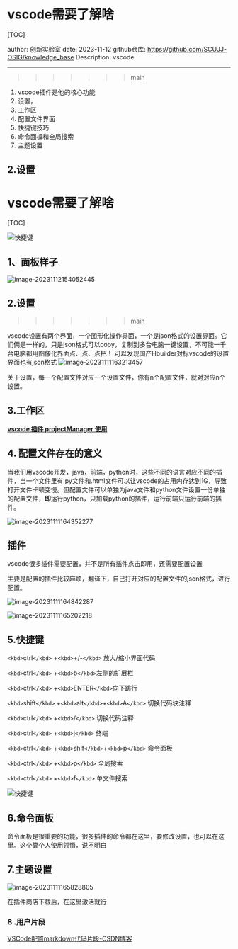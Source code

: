 # vscode需要了解啥

[TOC]

author: 创新实验室
date: 2023-11-12
github仓库: https://github.com/SCUJJ-OSIG/knowledge_base
Description: vscode

---

> > > > > > > main

1. vscode插件是他的核心功能
2. 设置，
3. 工作区
4. 配置文件界面
5. 快捷键技巧
6. 命令面板和全局搜索
7. 主题设置

## 2.设置

# vscode需要了解啥

[TOC]

![快捷键](./vscode.assets/%E5%BF%AB%E6%8D%B7%E9%94%AE.png)

## 1、面板样子

![image-20231112154052445](./vscode.assets/image-20231112154052445.png)

## 2.设置

> > > > > > > main

vscode设置有两个界面，一个图形化操作界面，一个是json格式的设置界面。它们俩是一样的，只是json格式可以copy，复制到多台电脑一键设置，不可能一千台电脑都用图像化界面点、点、点把！ 可以发现国产Hbuilder对标vscode的设置界面也有json格式 ![image-20231111163213457](./vscode.assets/image-20231111163213457.png)

关于设置，每一个配置文件对应一个设置文件，你有n个配置文件，就对对应n个设置。

## 3.工作区

**[vscode 插件 projectManager 使用](https://blog.csdn.net/weixin_43045869/article/details/128308267)**

## 4. 配置文件存在的意义

当我们用vscode开发，java，前端，python时，这些不同的语言对应不同的插件，当一个文件里有.py文件和.html文件可以让vscode的占用内存达到1G，导致打开文件卡顿变慢。但配置文件可以单独为java文件和python文件设置一份单独的配置文件，**即**运行python，只加载python的插件，运行前端只运行前端的插件。

![image-20231111164352277](./vscode.assets/image-20231111164352277.png)

## 插件

vscode很多插件需要配置，并不是所有插件点击即用，还需要配置设置

主要是配置的插件比较麻烦，翻译下，自己打开对应的配置文件的json格式，进行配置。

![image-20231111164842287](./vscode.assets/image-20231111164842287.png)

![image-20231111165202218](./vscode.assets/image-20231111165202218.png)

## 5.快捷键

`<kbd>`ctrl`</kbd>` +`<kbd>`+/-`</kbd>`  放大/缩小界面代码

`<kbd>`ctrl`</kbd>` +`<kbd>`b`</kbd>`左侧的扩展栏

`<kbd>`ctrl`</kbd>` +`<kbd>`ENTER`</kbd>`向下跳行

`<kbd>`shift`</kbd>` +`<kbd>`alt`</kbd>`+`<kbd>`A`</kbd>` 切换代码块注释

`<kbd>`ctrl`</kbd>` +`<kbd>`/`</kbd>` 切换代码注释

`<kbd>`ctrl`</kbd>` +`<kbd>`j`</kbd>` 终端

`<kbd>`ctrl`</kbd>` +`<kbd>`shif`</kbd>`+`<kbd>`p`</kbd>` 命令面板

`<kbd>`ctrl`</kbd>` +`<kbd>`p`</kbd>` 全局搜索

`<kbd>`ctrl`</kbd>` +`<kbd>`f`</kbd>` 单文件搜索

![快捷键](./vscode.assets/%E5%BF%AB%E6%8D%B7%E9%94%AE.png)

## 6.命令面板

命令面板是很重要的功能，很多插件的命令都在这里，要修改设置，也可以在这里。这个靠个人使用领悟，说不明白

## 7.主题设置

![image-20231111165828805](./vscode.assets/image-20231111165828805.png)

在插件商店下载后，在这里激活就行

### 8 .用户片段

[VSCode配置markdown代码片段-CSDN博客](https://blog.csdn.net/eaglejava2015/article/details/133720337)
